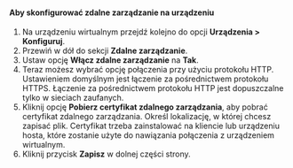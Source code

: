 
#### <a name="to-configure-remote-management-on-the-device"></a>Aby skonfigurować zdalne zarządzanie na urządzeniu
1. Na urządzeniu wirtualnym przejdź kolejno do opcji **Urządzenia > Konfiguruj**.
2. Przewiń w dół do sekcji **Zdalne zarządzanie**.
3. Ustaw opcję **Włącz zdalne zarządzanie** na **Tak**.
4. Teraz możesz wybrać opcję połączenia przy użyciu protokołu HTTP. Ustawieniem domyślnym jest łączenie za pośrednictwem protokołu HTTPS. Łączenie za pośrednictwem protokołu HTTP jest dopuszczalne tylko w sieciach zaufanych.
5. Kliknij opcję **Pobierz certyfikat zdalnego zarządzania**, aby pobrać certyfikat zdalnego zarządzania. Określ lokalizację, w której chcesz zapisać plik. Certyfikat trzeba zainstalować na kliencie lub urządzeniu hosta, które zostanie użyte do nawiązania połączenia z urządzeniem wirtualnym.
6. Kliknij przycisk **Zapisz** w dolnej części strony.

